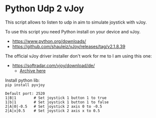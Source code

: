 # Python Udp 2 vJoy

This script allows to listen to udp in aim to simulate joystick with vJoy.  

To use this script you need Python install on your device and vJoy.  
- https://www.python.org/downloads/  
- https://github.com/shauleiz/vJoy/releases/tag/v2.1.8.39  

The official vJoy driver installer don't work for me to I am using this one:  
- https://softradar.com/vjoy/download/de/
  - [Archive here](https://github.com/EloiStree/2023_09_28_PythonUdp2vJoy/blob/main/vJoyExeArchived/SoftRadarVersion/vjoy_softradar.rar)



Install python lib:  
`pip install pyvjoy`  


```
Default port: 2520
1|B|1        # Set joystick 1 button 1 to true
1|b|1        # Set joystick 1 button 1 to false
2|A|0|-0.5   # Set joystick 2 axis 0 to -0.5
2|A|x|0.5    # Set joystick 2 axis x to 0.5
```
       
          
